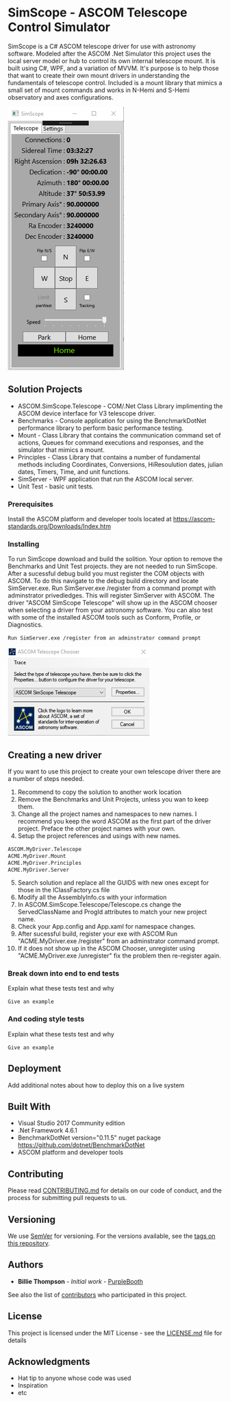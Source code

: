 # SimScope - ASCOM Telescope Control Simulator
SimScope is a C# ASCOM telescope driver for use with astronomy software.  Modeled after the ASCOM .Net Simulator this project uses the local server model or hub to control its own internal telescope mount. It is built using C#, WPF, and a variation of MVVM.  It's purpose is to help those that want to create their own mount drivers in understanding the fundamentals of telescope control. Included is a mount library that mimics a small set of mount commands and works in N-Hemi and S-Hemi observatory and axes configurations.

![Alt text](Docs/SimScope.png?raw=true "SimScope")

## Solution Projects

* ASCOM.SimScope.Telescope - COM/.Net Class Library implimenting the ASCOM device interface for V3 telescope driver.
* Benchmarks - Console application for using the BenchmarkDotNet performance library to perform basic performance testing.
* Mount - Class Library that contains the communication command set of actions, Queues for command executions and responses, and the                simulator that mimics a mount.
* Principles - Class Library that contains a number of fundamental methods including Coordinates, Conversions, HiResoulution dates,               julian dates, Timers, Time, and unit functions.
* SimServer - WPF application that run the ASCOM local server.
* Unit Test - basic unit tests.

### Prerequisites

Install the ASCOM platform and developer tools located at https://ascom-standards.org/Downloads/Index.htm

### Installing

To run SimScope download and build the solition.  Your option to remove the Benchmarks and Unit Test projects. they are not needed to run SimScope. After a sucessful debug build you must register the COM objects with ASCOM.  To do this navigate to the debug build directory and locate SimServer.exe.  Run SimServer.exe /register from a command prompt with adminstrator privedledges.  This will register SimServer with ASCOM.  The driver "ASCOM SimScope Telescope" will show up in the ASCOM chooser when selecting a driver from your astronomy software.  You can also test with some of the installed ASCOM tools such as Conform, Profile, or Diagnostics. 

```
Run SimServer.exe /register from an adminstrator command prompt
```
![Alt text](Docs/Chooser.png?raw=true "Chooser")

## Creating a new driver

If you want to use this project to create your own telescope driver there are a number of steps needed.
1. Recommend to copy the solution to another work location
2. Remove the Benchmarks and Unit Projects, unless you wan to keep them.
3. Change all the project names and namespaces to new names. I recommend you keep the word ASCOM as the first part of the driver project.  Preface the other project names with your own.  
4. Setup the project references and usings with new names.

```
ASCOM.MyDriver.Telescope
ACME.MyDriver.Mount
ACME.MyDriver.Principles
ACME.MyDriver.Server
```
5. Search solution and replace all the GUIDS with new ones except for those in the IClassFactory.cs file
6. Modify all the AssemblyInfo.cs with your information
7. In ASCOM.SimScope.Telescope/Telescope.cs change the ServedClassName and ProgId attributes to match your new project name.
8. Check your App.config and App.xaml for namespace changes.
9. After sucessful build, register your exe with ASCOM Run "ACME.MyDriver.exe /register" from an adminstrator command prompt.
10. If it does not show up in the ASCOM Chooser, unregister using "ACME.MyDriver.exe /unregister" fix the problem then re-register again.

### Break down into end to end tests

Explain what these tests test and why

```
Give an example
```

### And coding style tests

Explain what these tests test and why

```
Give an example
```

## Deployment

Add additional notes about how to deploy this on a live system

## Built With

* Visual Studio 2017 Community edition
* .Net Framework 4.6.1
* BenchmarkDotNet version="0.11.5" nuget package https://github.com/dotnet/BenchmarkDotNet
* ASCOM platform and developer tools

## Contributing

Please read [CONTRIBUTING.md](https://gist.github.com/PurpleBooth/b24679402957c63ec426) for details on our code of conduct, and the process for submitting pull requests to us.

## Versioning

We use [SemVer](http://semver.org/) for versioning. For the versions available, see the [tags on this repository](https://github.com/your/project/tags). 

## Authors

* **Billie Thompson** - *Initial work* - [PurpleBooth](https://github.com/PurpleBooth)

See also the list of [contributors](https://github.com/your/project/contributors) who participated in this project.

## License

This project is licensed under the MIT License - see the [LICENSE.md](LICENSE.md) file for details

## Acknowledgments

* Hat tip to anyone whose code was used
* Inspiration
* etc
